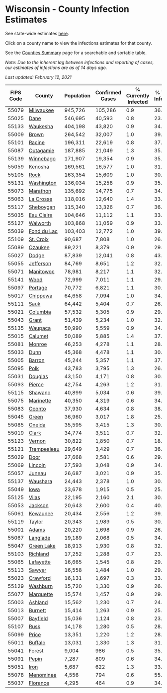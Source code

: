 # Wisconsin - County Infection Estimates

See state-wide estimates [here](/infections/us-wi).

Click on a county name to view the infections estimates for that county.

See the [Counties Summary](/infections/summary-counties) page for a searchable and sortable table.

*Note: Due to the inherent lag between infections and reporting of cases, our estimates of infections are as of 14 days ago.*

*Last updated: February 12, 2021*

|   FIPS Code |                     County |   Population |   Confirmed Cases |   % Currently Infected |   % Total Infected |
|-------------|----------------------------|--------------|-------------------|------------------------|--------------------|
|       55079 |     [Milwaukee](milwaukee) |      945,726 |           105,286 |                    0.9 |               36.5 |
|       55025 |               [Dane](dane) |      546,695 |            40,593 |                    0.8 |               23.6 |
|       55133 |       [Waukesha](waukesha) |      404,198 |            43,820 |                    0.9 |               34.2 |
|       55009 |             [Brown](brown) |      264,542 |            32,007 |                    1.0 |               39.7 |
|       55101 |           [Racine](racine) |      196,311 |            22,619 |                    0.8 |               37.3 |
|       55087 |     [Outagamie](outagamie) |      187,885 |            21,049 |                    1.3 |               35.2 |
|       55139 |     [Winnebago](winnebago) |      171,907 |            19,354 |                    0.9 |               35.8 |
|       55059 |         [Kenosha](kenosha) |      169,561 |            16,577 |                    1.0 |               31.7 |
|       55105 |               [Rock](rock) |      163,354 |            15,609 |                    1.0 |               30.4 |
|       55131 |   [Washington](washington) |      136,034 |            15,258 |                    0.9 |               35.4 |
|       55073 |       [Marathon](marathon) |      135,692 |            14,775 |                    0.7 |               34.5 |
|       55063 |     [La Crosse](la-crosse) |      118,016 |            12,640 |                    1.4 |               33.5 |
|       55117 |     [Sheboygan](sheboygan) |      115,340 |            13,326 |                    0.7 |               36.7 |
|       55035 |   [Eau Claire](eau-claire) |      104,646 |            11,112 |                    1.1 |               33.5 |
|       55127 |       [Walworth](walworth) |      103,868 |            11,059 |                    0.9 |               33.9 |
|       55039 | [Fond du Lac](fond-du-lac) |      103,403 |            12,772 |                    1.0 |               39.2 |
|       55109 |     [St. Croix](st.-croix) |       90,687 |             7,808 |                    1.0 |               26.9 |
|       55089 |         [Ozaukee](ozaukee) |       89,221 |             8,379 |                    0.9 |               29.8 |
|       55027 |             [Dodge](dodge) |       87,839 |            12,041 |                    0.8 |               43.6 |
|       55055 |     [Jefferson](jefferson) |       84,769 |             8,651 |                    1.2 |               32.1 |
|       55071 |     [Manitowoc](manitowoc) |       78,981 |             8,217 |                    1.1 |               32.6 |
|       55141 |               [Wood](wood) |       72,999 |             7,011 |                    1.1 |               29.9 |
|       55097 |         [Portage](portage) |       70,772 |             6,821 |                    1.1 |               30.3 |
|       55017 |       [Chippewa](chippewa) |       64,658 |             7,094 |                    1.0 |               34.6 |
|       55111 |               [Sauk](sauk) |       64,442 |             5,404 |                    0.7 |               26.6 |
|       55021 |       [Columbia](columbia) |       57,532 |             5,305 |                    0.9 |               29.2 |
|       55043 |             [Grant](grant) |       51,439 |             5,234 |                    1.0 |               32.3 |
|       55135 |         [Waupaca](waupaca) |       50,990 |             5,559 |                    0.9 |               34.5 |
|       55015 |         [Calumet](calumet) |       50,089 |             5,885 |                    1.4 |               37.0 |
|       55081 |           [Monroe](monroe) |       46,253 |             4,278 |                    1.1 |               28.8 |
|       55033 |               [Dunn](dunn) |       45,368 |             4,478 |                    1.1 |               30.9 |
|       55005 |           [Barron](barron) |       45,244 |             5,357 |                    1.1 |               37.1 |
|       55095 |               [Polk](polk) |       43,783 |             3,795 |                    1.3 |               26.8 |
|       55031 |         [Douglas](douglas) |       43,150 |             4,171 |                    0.8 |               30.1 |
|       55093 |           [Pierce](pierce) |       42,754 |             4,263 |                    1.2 |               31.2 |
|       55115 |         [Shawano](shawano) |       40,899 |             5,034 |                    0.6 |               39.3 |
|       55075 |     [Marinette](marinette) |       40,350 |             4,319 |                    0.6 |               34.0 |
|       55083 |           [Oconto](oconto) |       37,930 |             4,634 |                    0.8 |               38.7 |
|       55045 |             [Green](green) |       36,960 |             3,017 |                    1.8 |               25.1 |
|       55085 |           [Oneida](oneida) |       35,595 |             3,415 |                    1.3 |               30.1 |
|       55019 |             [Clark](clark) |       34,774 |             3,511 |                    0.7 |               32.0 |
|       55123 |           [Vernon](vernon) |       30,822 |             1,850 |                    0.7 |               18.7 |
|       55121 | [Trempealeau](trempealeau) |       29,649 |             3,429 |                    0.7 |               36.4 |
|       55029 |               [Door](door) |       27,668 |             2,581 |                    0.6 |               29.5 |
|       55069 |         [Lincoln](lincoln) |       27,593 |             3,048 |                    0.9 |               34.7 |
|       55057 |           [Juneau](juneau) |       26,687 |             3,021 |                    0.9 |               35.6 |
|       55137 |       [Waushara](waushara) |       24,443 |             2,378 |                    1.0 |               30.7 |
|       55049 |               [Iowa](iowa) |       23,678 |             1,915 |                    0.5 |               25.6 |
|       55125 |             [Vilas](vilas) |       22,195 |             2,160 |                    2.1 |               30.0 |
|       55053 |         [Jackson](jackson) |       20,643 |             2,600 |                    0.4 |               40.0 |
|       55061 |       [Kewaunee](kewaunee) |       20,434 |             2,556 |                    1.2 |               39.5 |
|       55119 |           [Taylor](taylor) |       20,343 |             1,989 |                    0.5 |               30.7 |
|       55001 |             [Adams](adams) |       20,220 |             1,698 |                    0.9 |               26.3 |
|       55067 |       [Langlade](langlade) |       19,189 |             2,068 |                    0.5 |               34.4 |
|       55047 |   [Green Lake](green-lake) |       18,913 |             1,930 |                    0.8 |               32.5 |
|       55103 |       [Richland](richland) |       17,252 |             1,288 |                    0.7 |               23.7 |
|       55065 |     [Lafayette](lafayette) |       16,665 |             1,545 |                    0.8 |               29.3 |
|       55113 |           [Sawyer](sawyer) |       16,558 |             1,484 |                    1.0 |               29.0 |
|       55023 |       [Crawford](crawford) |       16,131 |             1,697 |                    0.3 |               33.4 |
|       55129 |       [Washburn](washburn) |       15,720 |             1,330 |                    0.9 |               26.2 |
|       55077 |     [Marquette](marquette) |       15,574 |             1,457 |                    0.9 |               29.9 |
|       55003 |         [Ashland](ashland) |       15,562 |             1,230 |                    0.7 |               24.7 |
|       55013 |         [Burnett](burnett) |       15,414 |             1,263 |                    0.9 |               25.5 |
|       55007 |       [Bayfield](bayfield) |       15,036 |             1,124 |                    0.8 |               23.4 |
|       55107 |               [Rusk](rusk) |       14,178 |             1,280 |                    0.5 |               28.6 |
|       55099 |             [Price](price) |       13,351 |             1,220 |                    1.2 |               28.5 |
|       55011 |         [Buffalo](buffalo) |       13,031 |             1,330 |                    1.3 |               31.7 |
|       55041 |           [Forest](forest) |        9,004 |               986 |                    0.5 |               35.0 |
|       55091 |             [Pepin](pepin) |        7,287 |               809 |                    0.6 |               34.7 |
|       55051 |               [Iron](iron) |        5,687 |               622 |                    1.3 |               33.7 |
|       55078 |     [Menominee](menominee) |        4,556 |               794 |                    0.6 |               55.5 |
|       55037 |       [Florence](florence) |        4,295 |               464 |                    0.9 |               34.7 |